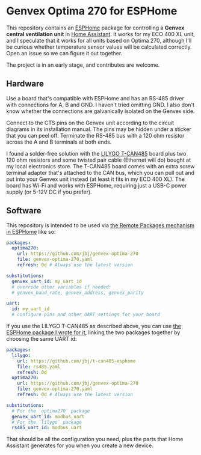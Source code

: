 Genvex Optima 270 for ESPHome
=============================

This repository contains an [ESPHome](https://esphome.io/) package for
controlling a **Genvex central ventilation unit** in [Home
Assistant](https://www.home-assistant.io). It works for my ECO 400 XL unit, and
I speculate that it works for all units based on Optima 270, although I'll be
curious whether temperature sensor values will be calculated correctly. Open an
issue so we can figure it out together.

The project is in an early stage, and contributes are welcome.

Hardware
--------

Use a board that's compatible with ESPHome and has an RS-485 driver with
connections for A, B and GND. I haven't tried omitting GND. I also don't know
whether the connections are galvanically isolated on the Genvex side.

Connect to the CTS pins on the Genvex unit according to the circuit diagrams in
its installation manual. The pins may be hidden under a sticker that you can
peel off. Terminate the RS-485 bus with a 120 ohm resistor across the A and B
terminals at both ends.

I found a solder-free solution with the [LILYGO
T-CAN485](https://www.lilygo.cc/products/t-can485) board plus two 120 ohm
resistors and some twisted pair cable (Ethernet will do) bought at my local
electronics store. The T-CAN485 board comes with an extra screw terminal adapter
that's attached to the CAN bus, which you can pull out and put into your Genvex
unit instead (at least it fits in my ECO 400 XL). The board has Wi-Fi and works
with ESPHome, requiring just a USB-C power supply (or 5-12V DC if you prefer).

Software
--------

This repository is intended to be used via [the Remote Packages mechanism in
ESPHome](https://next.esphome.io/guides/configuration-types.html#remote-git-packages)
like so:

```yaml
packages:
  optima270:
    url: https://github.com/jbj/genvex-optima-270
    file: genvex-optima-270.yaml
    refresh: 0d # Always use the latest version

substitutions:
  genvex_uart_id: my_uart_id
  # override other variables if needed:
  # genvex_baud_rate, genvex_address, genvex_parity

uart:
  id: my_uart_id
  # configure pins and other UART settings for your board
```

If you use the LILYGO T-CAN485 as described above, you can use [the ESPHome
package I wrote for it](https://github.com/jbj/t-can485-esphome), linking the
two packages together by choosing the same UART id:

```yaml
packages:
  lilygo:
    url: https://github.com/jbj/t-can485-esphome
    file: rs485.yaml
    refresh: 0d
  optima270:
    url: https://github.com/jbj/genvex-optima-270
    file: genvex-optima-270.yaml
    refresh: 0d # Always use the latest version

substitutions:
  # For the `optima270` package
  genvex_uart_id: modbus_uart
  # For the `lilygo` package
  rs485_uart_id: modbus_uart
```

That should be all the configuration you need, plus the parts that Home
Assistant generates for you when you create a new device.

